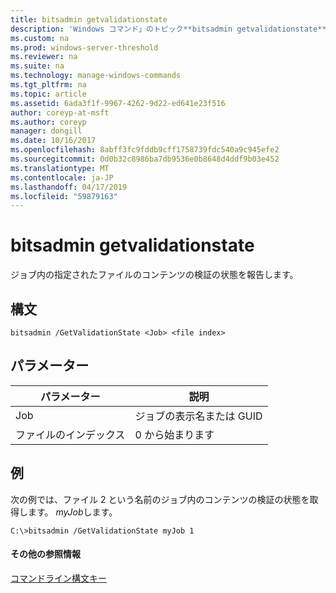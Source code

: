 ```yaml
---
title: bitsadmin getvalidationstate
description: 'Windows コマンド」のトピック**bitsadmin getvalidationstate** -ジョブ内の指定されたファイルのコンテンツの検証状態を報告します。 '
ms.custom: na
ms.prod: windows-server-threshold
ms.reviewer: na
ms.suite: na
ms.technology: manage-windows-commands
ms.tgt_pltfrm: na
ms.topic: article
ms.assetid: 6ada3f1f-9967-4262-9d22-ed641e23f516
author: coreyp-at-msft
ms.author: coreyp
manager: dongill
ms.date: 10/16/2017
ms.openlocfilehash: 8abff3fc9fddb9cff1758739fdc540a9c945efe2
ms.sourcegitcommit: 0d0b32c8986ba7db9536e0b8648d4ddf9b03e452
ms.translationtype: MT
ms.contentlocale: ja-JP
ms.lasthandoff: 04/17/2019
ms.locfileid: "59879163"
---
```

# <a name="bitsadmin-getvalidationstate"></a>bitsadmin getvalidationstate



ジョブ内の指定されたファイルのコンテンツの検証の状態を報告します。

## <a name="syntax"></a>構文

```
bitsadmin /GetValidationState <Job> <file index> 
```

## <a name="parameters"></a>パラメーター

|パラメーター|説明|
|---------|-----------|
|Job|ジョブの表示名または GUID|
|ファイルのインデックス|0 から始まります|

## <a name="BKMK_examples"></a>例

次の例では、ファイル 2 という名前のジョブ内のコンテンツの検証の状態を取得します。 *myJob*します。
```
C:\>bitsadmin /GetValidationState myJob 1
```

#### <a name="additional-references"></a>その他の参照情報

[コマンドライン構文キー](command-line-syntax-key.md)